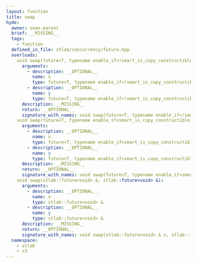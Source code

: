 ```yaml
---
layout: function
title: swap
hyde:
  owner: sean-parent
  brief: __MISSING__
  tags:
    - function
  defined_in_file: stlab/concurrency/future.hpp
  overloads:
    void swap(future<T, typename enable_if<!smart_is_copy_constructible_v<typename conditional<std::is_void_v<T>, monostate, T>::type>, void>::type> &, future<T, typename enable_if<!smart_is_copy_constructible_v<typename conditional<std::is_void_v<T>, monostate, T>::type>, void>::type> &):
      arguments:
        - description: __OPTIONAL__
          name: x
          type: future<T, typename enable_if<!smart_is_copy_constructible_v<typename conditional<std::is_void_v<T>, monostate, T>::type>, void>::type> &
        - description: __OPTIONAL__
          name: y
          type: future<T, typename enable_if<!smart_is_copy_constructible_v<typename conditional<std::is_void_v<T>, monostate, T>::type>, void>::type> &
      description: __MISSING__
      return: __OPTIONAL__
      signature_with_names: void swap(future<T, typename enable_if<!smart_is_copy_constructible_v<typename conditional<std::is_void_v<T>, monostate, T>::type>, void>::type> & x, future<T, typename enable_if<!smart_is_copy_constructible_v<typename conditional<std::is_void_v<T>, monostate, T>::type>, void>::type> & y)
    void swap(future<T, typename enable_if<smart_is_copy_constructible_v<typename conditional<std::is_void_v<T>, monostate, T>::type>, void>::type> &, future<T, typename enable_if<smart_is_copy_constructible_v<typename conditional<std::is_void_v<T>, monostate, T>::type>, void>::type> &):
      arguments:
        - description: __OPTIONAL__
          name: x
          type: future<T, typename enable_if<smart_is_copy_constructible_v<typename conditional<std::is_void_v<T>, monostate, T>::type>, void>::type> &
        - description: __OPTIONAL__
          name: y
          type: future<T, typename enable_if<smart_is_copy_constructible_v<typename conditional<std::is_void_v<T>, monostate, T>::type>, void>::type> &
      description: __MISSING__
      return: __OPTIONAL__
      signature_with_names: void swap(future<T, typename enable_if<smart_is_copy_constructible_v<typename conditional<std::is_void_v<T>, monostate, T>::type>, void>::type> & x, future<T, typename enable_if<smart_is_copy_constructible_v<typename conditional<std::is_void_v<T>, monostate, T>::type>, void>::type> & y)
    void swap(stlab::future<void> &, stlab::future<void> &):
      arguments:
        - description: __OPTIONAL__
          name: x
          type: stlab::future<void> &
        - description: __OPTIONAL__
          name: y
          type: stlab::future<void> &
      description: __MISSING__
      return: __OPTIONAL__
      signature_with_names: void swap(stlab::future<void> & x, stlab::future<void> & y)
  namespace:
    - stlab
    - v3
---
```

